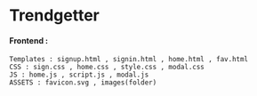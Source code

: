 # Trendgetter

#### Frontend :<br>
``Templates : signup.html , signin.html , home.html , fav.html ``<br/>
``CSS : sign.css , home.css , style.css , modal.css``<br/>
``JS : home.js , script.js , modal.js``<br/>
``ASSETS : favicon.svg , images(folder)``<br><br>